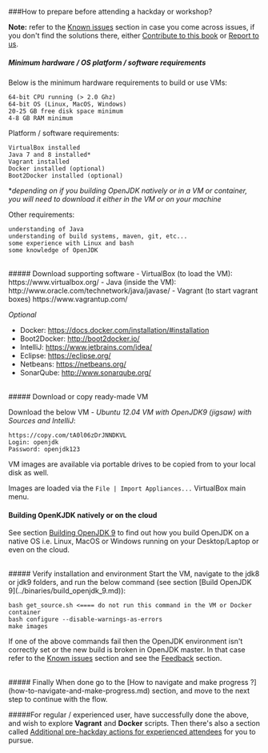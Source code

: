 ###How to prepare before attending a hackday or workshop?

**Note:** refer to the [Known issues](../known-issues/known_issues.md) section in case you come across issues, if you don't find the solutions there, either [Contribute to this book](../contributors.md) or [Report to us](../feedback.md).

##### Minimum hardware / OS platform / software requirements
Below is the minimum hardware requirements to build or use VMs:

    64-bit CPU running (> 2.0 Ghz)
    64-bit OS (Linux, MacOS, Windows)
    20-25 GB free disk space minimum
    4-8 GB RAM minimum

Platform / software requirements:

    VirtualBox installed
    Java 7 and 8 installed*
    Vagrant installed
    Docker installed (optional)
    Boot2Docker installed (optional)
    
**depending on if you building OpenJDK natively or in a VM or container, you will need to download it either in the VM or on your machine*

Other requirements:

    understanding of Java
    understanding of build systems, maven, git, etc... 
    some experience with Linux and bash
    some knowledge of OpenJDK
<br/>
##### Download supporting software
- VirtualBox (to load the VM): https://www.virtualbox.org/
- Java (inside the VM): http://www.oracle.com/technetwork/java/javase/
- Vagrant (to start vagrant boxes) https://www.vagrantup.com/

_Optional_
- Docker: https://docs.docker.com/installation/#installation
- Boot2Docker: http://boot2docker.io/
- IntelliJ: https://www.jetbrains.com/idea/
- Eclipse: https://eclipse.org/
- Netbeans: https://netbeans.org/
- SonarQube: http://www.sonarqube.org/

<br/>
##### Download or copy ready-made VM

Download the below VM - _Ubuntu 12.04 VM with OpenJDK9 (jigsaw) with Sources and IntelliJ_:
    
    https://copy.com/tA0l06zDrJNNDKVL
    Login: openjdk 
    Password: openjdk123

VM images are available via portable drives to be copied from to your local disk as well. 

Images are loaded via the ```File | Import Appliances...``` VirtualBox main menu.

#### Building OpenKJDK natively or on the cloud

See section [Building OpenJDK 9](../binaries/build_openjdk_9.md) to find out how you build OpenJDK on a native OS i.e. Linux, MacOS or Windows running on your Desktop/Laptop or even on the cloud.

<br/>
##### Verify installation and environment
Start the VM, navigate to the jdk8 or jdk9 folders, and run the below command (see section [Build OpenJDK 9](../binaries/build_openjdk_9.md)):

```
bash get_source.sh <==== do not run this command in the VM or Docker container
bash configure --disable-warnings-as-errors
make images
```

If one of the above commands fail then the OpenJDK environment isn't correctly set or the new build is broken in OpenJDK master. In that case refer to the [Known issues](../known-issues/known_issues.md) section and see the [Feedback](../feedback.md) section.

<br/>
##### Finally
When done go to the [How to navigate and make progress ?](how-to-navigate-and-make-progress.md) section, and move to the next step to continue with the flow.

#####For regular / experienced user, have successfully done the above, and wish to explore **Vagrant** and **Docker** scripts. Then there's also a section called [Additional pre-hackday actions for experienced attendees](additional-pre-hackday-actions-experienced.md) for you to pursue.